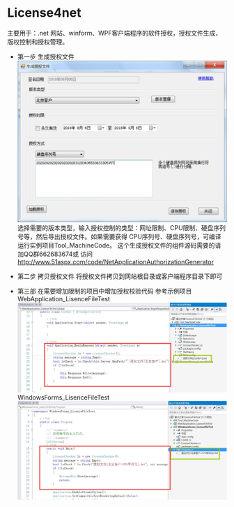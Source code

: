 # License4net
主要用于：.net 网站、winform、WPF客户端程序的软件授权，授权文件生成，版权控制和授权管理。

- 第一步 生成授权文件
![image](https://github.com/lilunjia/License4net/blob/master/Images/codegenerate.jpg)
选择需要的版本类型，输入授权控制的类型：网址限制、CPU限制、硬盘序列号等，然后导出授权文件。如果需要获得 CPU序列号、硬盘序列号，可编译运行实例项目Tool_MachineCode。
这个生成授权文件的组件源码需要的请加QQ群662683674或 访问 http://www.51aspx.com/code/NetApplicationAuthorizationGenerator 

- 第二步 拷贝授权文件
将授权文件拷贝到网站根目录或客户端程序目录下即可

- 第三部 在需要增加限制的项目中增加授权校验代码 
参考示例项目 
WebApplication_LisenceFileTest
![image](https://github.com/lilunjia/License4net/blob/master/Images/webcode.jpg)
WindowsForms_LisenceFileTest
![image](https://github.com/lilunjia/License4net/blob/master/Images/clientcode.jpg)

